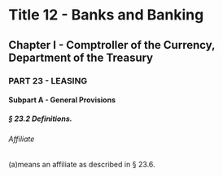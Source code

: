 
# Title 12 - Banks and Banking
## Chapter I - Comptroller of the Currency, Department of the Treasury
### PART 23 - LEASING
#### Subpart A - General Provisions
##### § 23.2 Definitions.
###### Affiliate

(a)means an affiliate as described in § 23.6.
